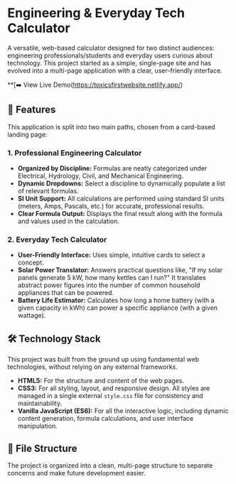 # Engineering & Everyday Tech Calculator

A versatile, web-based calculator designed for two distinct audiences: engineering professionals/students and everyday users curious about technology. This project started as a simple, single-page site and has evolved into a multi-page application with a clear, user-friendly interface.

**[➡️ View Live Demo(https://toxicsfirstwebsite.netlify.app/)

## 🚀 Features

This application is split into two main paths, chosen from a card-based landing page:

### 1. Professional Engineering Calculator
* **Organized by Discipline:** Formulas are neatly categorized under Electrical, Hydrology, Civil, and Mechanical Engineering.
* **Dynamic Dropdowns:** Select a discipline to dynamically populate a list of relevant formulas.
* **SI Unit Support:** All calculations are performed using standard SI units (meters, Amps, Pascals, etc.) for accurate, professional results.
* **Clear Formula Output:** Displays the final result along with the formula and values used in the calculation.

### 2. Everyday Tech Calculator
* **User-Friendly Interface:** Uses simple, intuitive cards to select a concept.
* **Solar Power Translator:** Answers practical questions like, "If my solar panels generate 5 kW, how many kettles can I run?" It translates abstract power figures into the number of common household appliances that can be powered.
* **Battery Life Estimator:** Calculates how long a home battery (with a given capacity in kWh) can power a specific appliance (with a given wattage).

## 🛠️ Technology Stack

This project was built from the ground up using fundamental web technologies, without relying on any external frameworks.

* **HTML5:** For the structure and content of the web pages.
* **CSS3:** For all styling, layout, and responsive design. All styles are managed in a single external `style.css` file for consistency and maintainability.
* **Vanilla JavaScript (ES6):** For all the interactive logic, including dynamic content generation, formula calculations, and user interface manipulation.

## 📁 File Structure

The project is organized into a clean, multi-page structure to separate concerns and make future development easier.

 
